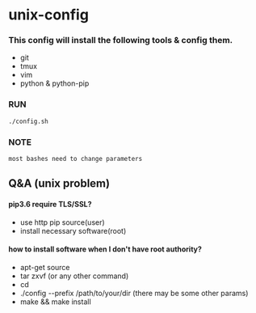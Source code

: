 # unix-config
### This config will install the following tools & config them.
- git
- tmux
- vim
- python & python-pip

### RUN
```bash
./config.sh
```

### NOTE
	most bashes need to change parameters

## Q&A (unix problem)
#### pip3.6 require TLS/SSL?
- use http pip source(user)
- install necessary software(root)

#### how to install software when I don't have root authority?
- apt-get source <software name>
- tar zxvf <software zip bag> (or any other command)
- cd <software dir>
- ./config --prefix /path/to/your/dir (there may be some other params)
- make && make install
